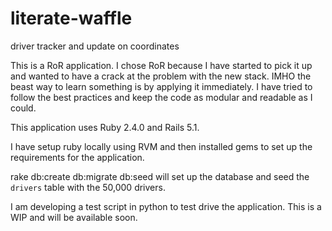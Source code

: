 # literate-waffle
driver tracker and update on coordinates

This is a RoR application. I chose RoR because I have started to pick it up and
wanted to have a crack at the problem with the new stack. IMHO the beast way to
learn something is by applying it immediately. I have tried to follow the best
practices and keep the code as modular and readable as I could.

This application uses Ruby 2.4.0 and Rails 5.1.

I have setup ruby locally using RVM and then installed gems to set up the requirements for the application.

rake db:create db:migrate db:seed will set up the database and seed the `drivers`
table with the 50,000 drivers.

I am developing a test script in python to test drive the application. This is a
 WIP and will be available soon.
